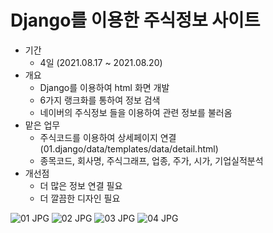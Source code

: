 # Django를 이용한 주식정보 사이트

- 기간
    - 4일 (2021.08.17 ~ 2021.08.20)
- 개요
    - Django를 이용하여 html 화면 개발
    - 6가지 랭크화를 통하여 정보 검색
    - 네이버의 주식정보 들을 이용하여 관련 정보를 불러옴
- 맡은 업무
    - 주식코드를 이용하여 상세페이지 연결 (01.django/data/templates/data/detail.html)
    - 종목코드, 회사명, 주식그래프, 업종, 주가, 시가, 기업실적분석
- 개선점
    - 더 많은 정보 연결 필요
    - 더 깔끔한 디자인 필요
 
![01 JPG](https://github.com/SimonHAN-KR/01.django_Public/assets/98280861/ef3150a4-8794-4ec3-9f1d-7e74e692ef4d)
![02 JPG](https://github.com/SimonHAN-KR/01.django_Public/assets/98280861/02ddba56-3643-40f6-9d68-307a74192a84)
![03 JPG](https://github.com/SimonHAN-KR/01.django_Public/assets/98280861/6de74791-f8e1-4d7f-8171-3b29e0f3bbe4)
![04 JPG](https://github.com/SimonHAN-KR/01.django_Public/assets/98280861/e85ec71a-5acf-4dd6-959a-c2f40b67113b)
